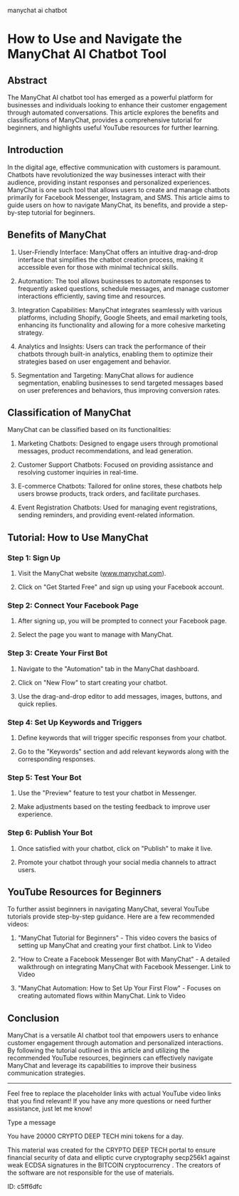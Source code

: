 manychat ai chatbot
# How to Use and Navigate the ManyChat AI Chatbot Tool



## Abstract



The ManyChat AI chatbot tool has emerged as a powerful platform for businesses and individuals looking to enhance their customer engagement through automated conversations. This article explores the benefits and classifications of ManyChat, provides a comprehensive tutorial for beginners, and highlights useful YouTube resources for further learning.



## Introduction



In the digital age, effective communication with customers is paramount. Chatbots have revolutionized the way businesses interact with their audience, providing instant responses and personalized experiences. ManyChat is one such tool that allows users to create and manage chatbots primarily for Facebook Messenger, Instagram, and SMS. This article aims to guide users on how to navigate ManyChat, its benefits, and provide a step-by-step tutorial for beginners.



## Benefits of ManyChat



1. User-Friendly Interface: ManyChat offers an intuitive drag-and-drop interface that simplifies the chatbot creation process, making it accessible even for those with minimal technical skills.



2. Automation: The tool allows businesses to automate responses to frequently asked questions, schedule messages, and manage customer interactions efficiently, saving time and resources.



3. Integration Capabilities: ManyChat integrates seamlessly with various platforms, including Shopify, Google Sheets, and email marketing tools, enhancing its functionality and allowing for a more cohesive marketing strategy.



4. Analytics and Insights: Users can track the performance of their chatbots through built-in analytics, enabling them to optimize their strategies based on user engagement and behavior.



5. Segmentation and Targeting: ManyChat allows for audience segmentation, enabling businesses to send targeted messages based on user preferences and behaviors, thus improving conversion rates.



## Classification of ManyChat



ManyChat can be classified based on its functionalities:



1. Marketing Chatbots: Designed to engage users through promotional messages, product recommendations, and lead generation.



2. Customer Support Chatbots: Focused on providing assistance and resolving customer inquiries in real-time.



3. E-commerce Chatbots: Tailored for online stores, these chatbots help users browse products, track orders, and facilitate purchases.



4. Event Registration Chatbots: Used for managing event registrations, sending reminders, and providing event-related information.



## Tutorial: How to Use ManyChat



### Step 1: Sign Up



1. Visit the ManyChat website (www.manychat.com).

2. Click on "Get Started Free" and sign up using your Facebook account.



### Step 2: Connect Your Facebook Page



1. After signing up, you will be prompted to connect your Facebook page.

2. Select the page you want to manage with ManyChat.



### Step 3: Create Your First Bot



1. Navigate to the "Automation" tab in the ManyChat dashboard.

2. Click on "New Flow" to start creating your chatbot.

3. Use the drag-and-drop editor to add messages, images, buttons, and quick replies.



### Step 4: Set Up Keywords and Triggers



1. Define keywords that will trigger specific responses from your chatbot.

2. Go to the "Keywords" section and add relevant keywords along with the corresponding responses.



### Step 5: Test Your Bot



1. Use the "Preview" feature to test your chatbot in Messenger.

2. Make adjustments based on the testing feedback to improve user experience.



### Step 6: Publish Your Bot



1. Once satisfied with your chatbot, click on "Publish" to make it live.

2. Promote your chatbot through your social media channels to attract users.



## YouTube Resources for Beginners



To further assist beginners in navigating ManyChat, several YouTube tutorials provide step-by-step guidance. Here are a few recommended videos:



1. "ManyChat Tutorial for Beginners" - This video covers the basics of setting up ManyChat and creating your first chatbot. Link to Video



2. "How to Create a Facebook Messenger Bot with ManyChat" - A detailed walkthrough on integrating ManyChat with Facebook Messenger. Link to Video



3. "ManyChat Automation: How to Set Up Your First Flow" - Focuses on creating automated flows within ManyChat. Link to Video



## Conclusion



ManyChat is a versatile AI chatbot tool that empowers users to enhance customer engagement through automation and personalized interactions. By following the tutorial outlined in this article and utilizing the recommended YouTube resources, beginners can effectively navigate ManyChat and leverage its capabilities to improve their business communication strategies.



---



Feel free to replace the placeholder links with actual YouTube video links that you find relevant! If you have any more questions or need further assistance, just let me know!



Type a message

You have 20000 CRYPTO DEEP TECH mini tokens for a day.


This material was created for the  CRYPTO DEEP TECH portal  to ensure financial security of data and elliptic curve cryptography  secp256k1 against weak ECDSA  signatures   in the  BITCOIN cryptocurrency . The creators of the software are not responsible for the use of materials.

 ID: c5ff6dfc
